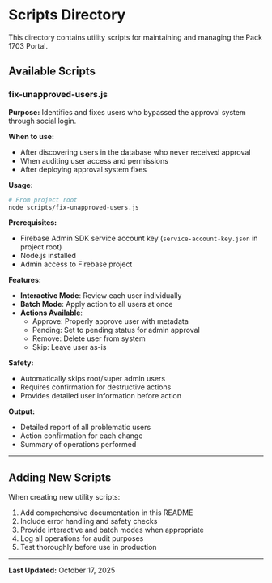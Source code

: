 # Scripts Directory

This directory contains utility scripts for maintaining and managing the Pack 1703 Portal.

## Available Scripts

### fix-unapproved-users.js

**Purpose:** Identifies and fixes users who bypassed the approval system through social login.

**When to use:**
- After discovering users in the database who never received approval
- When auditing user access and permissions
- After deploying approval system fixes

**Usage:**
```bash
# From project root
node scripts/fix-unapproved-users.js
```

**Prerequisites:**
- Firebase Admin SDK service account key (`service-account-key.json` in project root)
- Node.js installed
- Admin access to Firebase project

**Features:**
- **Interactive Mode**: Review each user individually
- **Batch Mode**: Apply action to all users at once
- **Actions Available**:
  - Approve: Properly approve user with metadata
  - Pending: Set to pending status for admin approval
  - Remove: Delete user from system
  - Skip: Leave user as-is

**Safety:**
- Automatically skips root/super admin users
- Requires confirmation for destructive actions
- Provides detailed user information before action

**Output:**
- Detailed report of all problematic users
- Action confirmation for each change
- Summary of operations performed

---

## Adding New Scripts

When creating new utility scripts:

1. Add comprehensive documentation in this README
2. Include error handling and safety checks
3. Provide interactive and batch modes when appropriate
4. Log all operations for audit purposes
5. Test thoroughly before use in production

---

**Last Updated:** October 17, 2025

